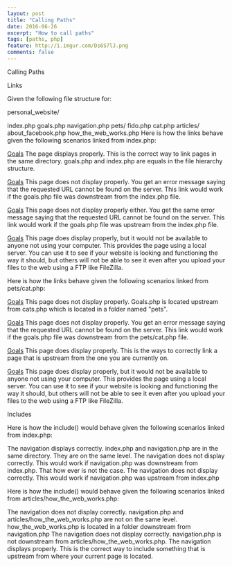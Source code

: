 ```yaml
---
layout: post
title: "Calling Paths"
date: 2016-06-26
excerpt: "How to call paths"
tags: [paths, php]
feature: http://i.imgur.com/Ds6S7lJ.png
comments: false
---
```


Calling Paths

Links

Given the following file structure for:

personal_website/

index.php
goals.php
navigation.php
pets/
fido.php
cat.php
articles/
about_facebook.php
how_the_web_works.php
Here is how the links behave given the following scenarios linked from index.php:

<a href="goals.php">Goals</a> The page displays properly. This is the correct way to link pages in the same directory. goals.php and index.php are equals in the file hierarchy structure.

<a href="/goals.php">Goals</a> This page does not display properly. You get an error message saying that the requested URL cannot be found on the server. This link would work if the goals.php file was downstream from the index.php file.

<a href="../goals.php">Goals</a> This page does not display properly either. You get the same error message saying that the requested URL cannot be found on the server. This link would work if the goals.php file was upstream from the index.php file.

<a href="http://localhost:8888/personal_website/goals.php">Goals</a> This page does display properly, but it would not be available to anyone not using your computer. This provides the page using a local server. You can use it to see if your website is looking and functioning the way it should, but others will not be able to see it even after you upload your files to the web using a FTP like FileZilla.

Here is how the links behave given the following scenarios linked from pets/cat.php:

<a href="goals.php">Goals</a> This page does not display properly. Goals.php is located upstream from cats.php which is located in a folder named "pets".

<a href="/goals.php">Goals</a> This page does not display properly. You get an error message saying that the requested URL cannot be found on the server. This link would work if the goals.php file was downstream from the pets/cat.php file.

<a href="../goals.php">Goals</a> This page does display properly. This is the ways to correctly link a page that is upstream from the one you are currently on.

<a href="http://localhost:8888/personal_website/goals.php">Goals</a> This page does display properly, but it would not be available to anyone not using your computer. This provides the page using a local server. You can use it to see if your website is looking and functioning the way it should, but others will not be able to see it even after you upload your files to the web using a FTP like FileZilla.

Includes

Here is how the include() would behave given the following scenarios linked from index.php:

<?php include("navigation.php"); ?> The navigation displays correctly. index.php and navigation.php are in the same directory. They are on the same level.

<?php include("/navigation.php"); ?> The navigation does not display correctly. This would work if navigation.php was downstream from index.php. That how ever is not the case.

<?php include("../navigation.php"); ?> The navigation does not display correctly. This would work if navigation.php was upstream from index.php

Here is how the include() would behave given the following scenarios linked from articles/how_the_web_works.php:

<?php include("navigation.php"); ?> The navigation does not display correctly. navigation.php and articles/how_the_web_works.php are not on the same level. how_the_web_works.php is located in a folder downstream from navigation.php

<?php include("/navigation.php"); ?> The navigation does not display correctly. navigation.php is not downstream from articles/how_the_web_works.php.

<?php include("../navigation.php"); ?> The navigation displays properly. This is the correct way to include something that is upstream from where your current page is located.
